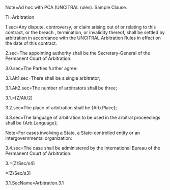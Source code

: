 Note=Ad hoc with PCA (UNCITRAL rules).  Sample Clause.

Ti=Arbitration

1.sec=Any dispute, controversy, or claim arising out of or relating to this contract, or the breach , termination, or invalidity thereof, shall be settled by arbitration in accordance with the UNCITRAL Arbitration Rules in effect on the date of this contract.
 
2.sec=The appointing authority shall be the Secretary-General of the Permanent Court of Arbitration.
 
3.0.sec=The Parties further agree:
 
3.1.Alt1.sec=There shall be a single arbitrator;

3.1.Alt2.sec=The number of arbitrators shall be three;

3.1.=[Z/Alt/2]

3.2.sec=The place of arbitration shall be {Arb.Place};

3.3.sec=The language of arbitration to be used in the arbitral proceedings shall be {Arb.Language};

Note=For cases involving a State, a State-controlled entity or an intergovernmental organization:

3.4.sec=The case shall be administered by the International Bureau of the Permanent Court of Arbitration.

3.=[Z/Sec/s4]

=[Z/Sec/s3]

3.1.SecName=Arbitration.3.1